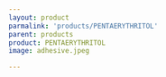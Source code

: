 ```yaml
---
layout: product
parmalink: 'products/PENTAERYTHRITOL'
parent: products
product: PENTAERYTHRITOL 
image: adhesive.jpeg

---
```

